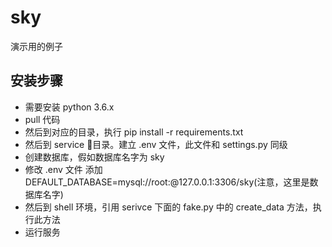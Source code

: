 # sky
演示用的例子

## 安装步骤

- 需要安装 python 3.6.x
- pull 代码
- 然后到对应的目录，执行 pip install -r requirements.txt
- 然后到 service 目录。建立 .env 文件，此文件和 settings.py 同级
- 创建数据库，假如数据库名字为 sky
- 修改 .env 文件 添加 DEFAULT_DATABASE=mysql://root:@127.0.0.1:3306/sky(注意，这里是数据库名字)
- 然后到 shell 环境，引用 serivce 下面的 fake.py 中的 create_data 方法，执行此方法
- 运行服务
